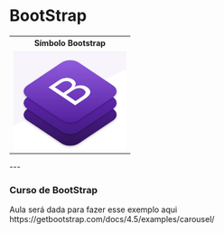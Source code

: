 # BootStrap
   <table style="width:100%">
  <tr>
    <th>Símbolo Bootstrap</th>
  </tr>
  <tr>
    <td><img src="https://github.com/adalbertobrant/digitalinnovationOne/blob/master/html5_CSS3/bootstrap/Bootstrap.png" width="200"  alt="Bootstrap"></td>
  </tr>
  
</table> 
   ---
        
<h3> Curso de BootStrap </h3>

   <p> Aula será dada para fazer esse exemplo aqui https://getbootstrap.com/docs/4.5/examples/carousel/</p>
